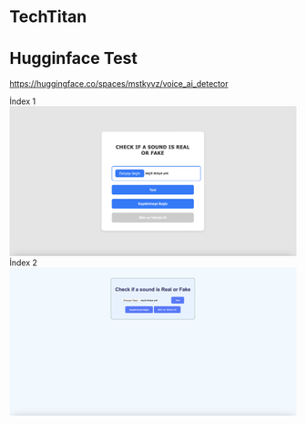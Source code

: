 # TechTitan
# Hugginface Test
https://huggingface.co/spaces/mstkyvz/voice_ai_detector

İndex 1
[![Resim 1](https://github.com/betulllll/TechTitan/raw/main/flaskappvoice/index.png)](https://github.com/betulllll/TechTitan/tree/main/flaskappvoice)
İndex 2
[![Resim 2](https://github.com/betulllll/TechTitan/raw/main/flaskappvoice/index2.png)](https://github.com/betulllll/TechTitan/tree/main/flaskappvoice)
